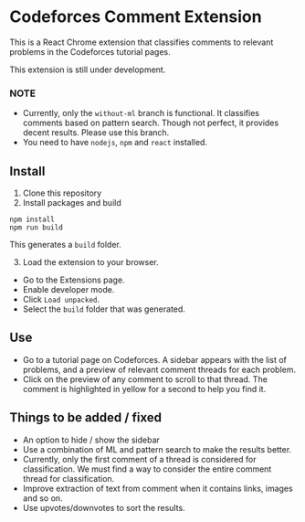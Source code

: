 # Codeforces Comment Extension

This is a React Chrome extension that classifies comments to relevant problems in the Codeforces tutorial pages.

This extension is still under development.


### NOTE
* Currently, only the `without-ml` branch is functional. It classifies comments based on pattern search. Though not perfect, it provides decent results. Please use this branch.
* You need to have `nodejs`, `npm` and `react` installed. 

## Install

1. Clone this repository
2. Install packages and build

```
npm install  
npm run build
```
This generates a `build` folder.

3. Load the extension to your browser.
  * Go to the Extensions page.
  * Enable developer mode.
  * Click `Load unpacked`.
  * Select the `build` folder that was generated.

## Use
* Go to a tutorial page on Codeforces. A sidebar appears with the list of problems, and a preview of relevant comment threads for each problem.
* Click on the preview of any comment to scroll to that thread. The comment is highlighted in yellow for a second to help you find it.

## Things to be added / fixed
* An option to hide / show the sidebar
* Use a combination of ML and pattern search to make the results better.
* Currently, only the first comment of a thread is considered for classification. We must find a way to consider the entire comment thread for classification.
* Improve extraction of text from comment when it contains links, images and so on.
* Use upvotes/downvotes to sort the results.





